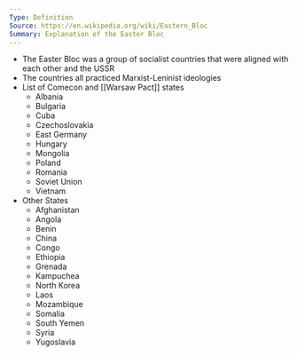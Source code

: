 ```yaml
---
Type: Definition
Source: https://en.wikipedia.org/wiki/Eastern_Bloc
Summary: Explanation of the Easter Bloc
---
```

- The Easter Bloc was a group of socialist countries that were aligned with each other and the USSR
- The countries all practiced Marxist-Leninist ideologies
- List of Comecon and [[Warsaw Pact]] states
	- Albania
	- Bulgaria
	- Cuba
	- Czechoslovakia
	- East Germany
	- Hungary
	- Mongolia
	- Poland
	- Romania
	- Soviet Union
	- Vietnam
- Other States
	- Afghanistan
	- Angola
	- Benin
	- China
	- Congo
	- Ethiopia
	- Grenada
	- Kampuchea
	- North Korea
	- Laos
	- Mozambique
	- Somalia
	- South Yemen
	- Syria
	- Yugoslavia